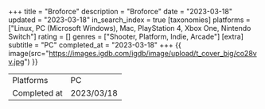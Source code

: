 +++
title = "Broforce"
description = "Broforce"
date = "2023-03-18"
updated = "2023-03-18"
in_search_index = true
[taxonomies]
platforms = ["Linux, PC (Microsoft Windows), Mac, PlayStation 4, Xbox One, Nintendo Switch"]
rating = []
genres = ["Shooter, Platform, Indie, Arcade"]
[extra]
subtitle = "PC"
completed_at = "2023-03-18"
+++
{{ image(src="https://images.igdb.com/igdb/image/upload/t_cover_big/co28vv.jpg") }}

|              |            |
| ------------ | ---------- |
| Platforms    | PC |
| Completed at | 2023/03/18 |

